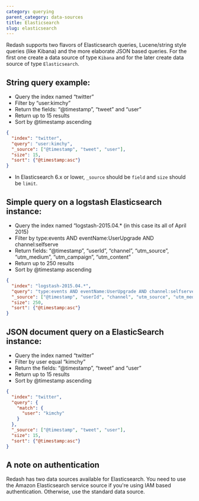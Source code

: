 ```yaml
---
category: querying
parent_category: data-sources
title: Elasticsearch
slug: elasticsearch
---
```

Redash supports two flavors of Elasticsearch queries, Lucene/string style
queries (like Kibana) and the more elaborate JSON based queries. For the first
one create a data source of type  `Kibana` and for the later create data
source of type `Elasticsearch`.

## String query example:

* Query the index named “twitter”
* Filter by “user:kimchy”
* Return the fields: “@timestamp”, “tweet” and “user”
* Return up to 15 results
* Sort by @timestamp ascending


```json
{
  "index": "twitter",
  "query": "user:kimchy",
  "_source": ["@timestamp", "tweet", "user"],
  "size": 15,
  "sort": {"@timestamp:asc"}
}
```
  - In Elasticsearch 6.x or lower, `_source` should be `field` and `size` should be `limit`.
    

## Simple query on a logstash Elasticsearch instance:

  * Query the index named “logstash-2015.04.* (in this case its all of April 2015)
  * Filter by type:events AND eventName:UserUpgrade AND channel:selfserve
  * Return fields: “@timestamp”, “userId”, “channel”, “utm_source”, “utm_medium”, “utm_campaign”, “utm_content”
  * Return up to 250 results
  * Sort by @timestamp ascending

    
```json    
{
  "index": "logstash-2015.04.*",
  "query": "type:events AND eventName:UserUpgrade AND channel:selfserve",
  "_source": ["@timestamp", "userId", "channel", "utm_source", "utm_medium", "utm_campaign", "utm_content"],
  "size": 250,
  "sort": {"@timestamp:asc"}
}
```

## JSON document query on a ElasticSearch instance:

  * Query the index named “twitter”
  * Filter by user equal “kimchy”
  * Return the fields: “@timestamp”, “tweet” and “user”
  * Return up to 15 results
  * Sort by @timestamp ascending
    
```json    
{
  "index": "twitter",
  "query": {
    "match": {
      "user": "kimchy"
    }
  },
  "_source": ["@timestamp", "tweet", "user"],
  "size": 15,
  "sort": {"@timestamp:asc"}
}
```
    
## A note on authentication

Redash has two data sources available for Elasticsearch. You need to use the Amazon Elasticsearch service source if you're using IAM based authentication. Otherwise, use the standard data source.
